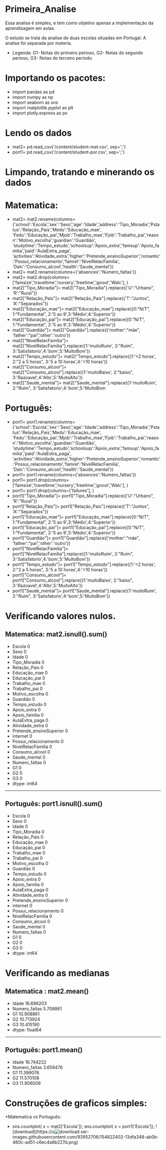 # Primeira_Analise
Essa analise é simples, e tem como objetivo apenas a implementação da aprendizagem em aulas.

O estudo se trata da analise de duas escolas situadas em Portugal. A analise foi separada por materia.
* Legenda: G1- Notas do primeiro perioso, G2- Notas do segundo perioso, G3- Notas do terceiro periodo. 

# Importando os pacotes:
* import pandas as pd
* import numpy as np
* import seaborn as sns
* import matplotlib.pyplot as plt
* import plotly.express as px


# Lendo os dados
* mat2= pd.read_csv('/content/student-mat.csv', sep=';')
* port1= pd.read_csv('/content/student-por.csv', sep=';')

# Limpando, tratando e minerando os dados
# Matematica: 
* mat2= mat2.rename(columns={'school':'Escola','sex':'Sexo','age':'Idade','address':'Tipo_Moradia','Pstatus':'Relação_Pais','Medu':'Educação_mae',
                          'Fedu':'Educação_pai','Mjob':'Trabalho_mae','Fjob':'Trabalho_pai','reason':'Motivo_escolha','guardian':'Guardião',
                          'studytime':'Tempo_estudo','schoolsup':'Apoio_extra','famsup':'Apoio_familia','paid':'AulaExtra_paga',
                          'activities':'Atividade_extra','higher':'Pretende_ensinoSuperior','romantic':'Possui_relacionamento','famrel':'NivelRelacFamilia',	
                          'Dalc':'Consumo_alcool','health':'Saude_mental'})
* mat2= mat2.rename(columns={'absences':'Numero_faltas'})
* mat2= mat2.drop(columns=['famsize','traveltime','nursery','freetime','goout','Walc'], )
* mat2["Tipo_Moradia"]= mat2["Tipo_Moradia"].replace({'U':"Urbano", 'R':"Rural"})
* mat2["Relação_Pais"]= mat2["Relação_Pais"].replace({'T':"Juntos", 'A':"Separados"})
* mat2["Educação_mae"]= mat2["Educação_mae"].replace({0:"N/T", 1:"Fundamental", 2:'5 ao 9',3:'Médio',4:'Superior'})
* mat2["Educação_pai"]= mat2["Educação_pai"].replace({0:"N/T", 1:"Fundamental", 2:'5 ao 9',3:'Médio',4:'Superior'})
* mat2["Guardião"]= mat2["Guardião"].replace({'mother':"mãe", 'father':"pai",'other':'outro'})
* mat2["NivelRelacFamilia"]= mat2["NivelRelacFamilia"].replace({1:'muitoRuim', 2:"Ruim", 3:'Satisfatorio',4:'bom',5:'MuitoBom'})
* mat2["Tempo_estudo"]= mat2["Tempo_estudo"].replace({1:'<2 horas', 2:"2 a 5 horas", 3:'5 a 10 horas',4:'>10 horas'})
* mat2["Consumo_alcool"]= mat2["Consumo_alcool"].replace({1:'muitoBaixo', 2:"baixo", 3:'Razoavel',4:'Alto',5:'MuitoAlto'})
* mat2["Saude_mental"]= mat2["Saude_mental"].replace({1:'muitoRuim', 2:"Ruim", 3:'Satisfatorio',4:'bom',5:'MuitoBom

# Português: 
* port1= port1.rename(columns={'school':'Escola','sex':'Sexo','age':'Idade','address':'Tipo_Moradia','Pstatus':'Relação_Pais','Medu':'Educação_mae',
                          'Fedu':'Educação_pai','Mjob':'Trabalho_mae','Fjob':'Trabalho_pai','reason':'Motivo_escolha','guardian':'Guardião',
                          'studytime':'Tempo_estudo','schoolsup':'Apoio_extra','famsup':'Apoio_familia','paid':'AulaExtra_paga',
                          'activities':'Atividade_extra','higher':'Pretende_ensinoSuperior','romantic':'Possui_relacionamento','famrel':'NivelRelacFamilia',	
                          'Dalc':'Consumo_alcool','health':'Saude_mental'})
* port1= port1.rename(columns={'absences':'Numero_faltas'})
* port1= port1.drop(columns=['famsize','traveltime','nursery','freetime','goout','Walc'], )
* port1= port1.drop(columns=['failures'], )
* port1["Tipo_Moradia"]= port1["Tipo_Moradia"].replace({'U':"Urbano", 'R':"Rural"})
* port1["Relação_Pais"]= port1["Relação_Pais"].replace({'T':"Juntos", 'A':"Separados"})
* port1["Educação_mae"]= port1["Educação_mae"].replace({0:"N/T", 1:"Fundamental", 2:'5 ao 9',3:'Médio',4:'Superior'})
* port1["Educação_pai"]= port1["Educação_pai"].replace({0:"N/T", 1:"Fundamental", 2:'5 ao 9',3:'Médio',4:'Superior'})
* port1["Guardião"]= port1["Guardião"].replace({'mother':"mãe", 'father':"pai",'other':'outro'})
* port1["NivelRelacFamilia"]= port1["NivelRelacFamilia"].replace({1:'muitoRuim', 2:"Ruim", 3:'Satisfatorio',4:'bom',5:'MuitoBom'})
* port1["Tempo_estudo"]= port1["Tempo_estudo"].replace({1:'<2 horas', 2:"2 a 5 horas", 3:'5 a 10 horas',4:'>10 horas'})
* port1["Consumo_alcool"]= port1["Consumo_alcool"].replace({1:'muitoBaixo', 2:"baixo", 3:'Razoavel',4:'Alto',5:'MuitoAlto'})
* port1["Saude_mental"]= port1["Saude_mental"].replace({1:'muitoRuim', 2:"Ruim", 3:'Satisfatorio',4:'bom',5:'MuitoBom'})


# Verificando valores nulos.
Matematica: mat2.isnull().sum()
------------------------------------
* Escola                     0
* Sexo                       0
* Idade                      0
* Tipo_Moradia               0
* Relação_Pais               0
* Educação_mae               0
* Educação_pai               0
* Trabalho_mae               0
* Trabalho_pai               0
* Motivo_escolha             0
* Guardião                   0
* Tempo_estudo               0
* Apoio_extra                0
* Apoio_familia              0
* AulaExtra_paga             0
* Atividade_extra            0
* Pretende_ensinoSuperior    0
* internet                   0
* Possui_relacionamento      0
* NivelRelacFamilia          0
* Consumo_alcool             0
* Saude_mental               0
* Numero_faltas              0
* G1                         0
* G2                         0
* G3                         0
* dtype: int64
-----------------------------------



Português: port1.isnull().sum()
-----------------------------------

* Escola                     0
* Sexo                       0
* Idade                      0
* Tipo_Moradia               0
* Relação_Pais               0
* Educação_mae               0
* Educação_pai               0
* Trabalho_mae               0
* Trabalho_pai               0
* Motivo_escolha             0
* Guardião                   0
* Tempo_estudo               0
* Apoio_extra                0
* Apoio_familia              0
* AulaExtra_paga             0
* Atividade_extra            0
* Pretende_ensinoSuperior    0
* internet                   0
* Possui_relacionamento      0
* NivelRelacFamilia          0
* Consumo_alcool             0
* Saude_mental               0
* Numero_faltas              0
* G1                         0
* G2                         0
* G3                         0
* dtype: int64


# Verificando as medianas 

Matematica : mat2.mean()
--------------------------------
* Idade            16.696203
* Numero_faltas     5.708861
* G1               10.908861
* G2               10.713924
* G3               10.415190
* dtype: float64
--------------------------------

Português: port1.mean()
-------------------------------
* Idade            16.744222
* Numero_faltas     3.659476
* G1               11.399076
* G2               11.570108
* G3               11.906009

# Construções de graficos simples:
*Matematica vs Português: 
* sns.countplot( x = mat2['Escola']); sns.countplot( x = port1['Escola']);
![download](https://u![download](https://user-images.githubusercontent.com/93952706/154822411-1da1e4a2-9285-416c-b5eb-2a58e2815de5.png)
ser-images.githubusercontent.com/93952706/154822402-13dfa348-ab0b-460c-ad51-c6ec4a8b227d.png)



